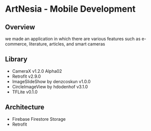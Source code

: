 ArtNesia - Mobile Development
==

## Overview

we made an application in which there are various features such as e-commerce, literature, articles, and smart cameras

## Library

* CameraX v1.2.0 Alpha02
* Retrofit v2.9.0
* ImageSlideShow by denzcoskun v1.0.0
* CircleImageView by hdodenhof v3.1.0
* TFLite v0.1.0

## Architecture

* Firebase Firestore Storage
* Retrofit
